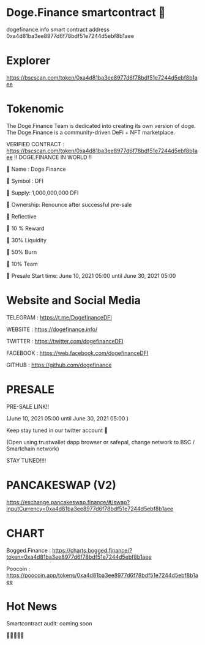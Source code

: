 # Doge.Finance smartcontract 🚀

dogefinance.info smart contract address 0xa4d81ba3ee8977d6f78bdf51e7244d5ebf8b1aee
# Explorer

https://bscscan.com/token/0xa4d81ba3ee8977d6f78bdf51e7244d5ebf8b1aee

# Tokenomic

The Doge.Finance Team is dedicated into creating its own version of doge. The Doge.Finance is a community-driven DeFi + NFT marketplace.

VERIFIED CONTRACT : https://bscscan.com/token/0xa4d81ba3ee8977d6f78bdf51e7244d5ebf8b1aee
‼️ DOGE.FINANCE IN WORLD ‼️

:small_orange_diamond:	 Name : Doge.Finance

🔸 Symbol : DFI

🔸 Supply: 1,000,000,000 DFI

🔸 Ownership: Renounce after successful pre-sale

🔸 Reflective

🔸 10 % Reward

🔸 30% Liquidity

🔸 50% Burn

🔸 10% Team

🔸 Presale Start time: June 10, 2021 05:00 until June 30, 2021 05:00

# Website and Social Media

TELEGRAM : https://t.me/DogefinanceDFI

WEBSITE : https://dogefinance.info/

TWITTER : https://twitter.com/dogefinanceDFI

FACEBOOK : https://web.facebook.com/dogefinanceDFI

GITHUB : https://github.com/dogefinance

# PRESALE

PRE-SALE LINK!!

(June 10, 2021 05:00 until June 30, 2021 05:00 )

Keep stay tuned in our twitter account 👀

(Open using trustwallet dapp browser or safepal, change network to BSC / Smartchain network)

STAY TUNED!!!!

# PANCAKESWAP (V2)

https://exchange.pancakeswap.finance/#/swap?inputCurrency=0xa4d81ba3ee8977d6f78bdf51e7244d5ebf8b1aee

# CHART

Bogged.Finance : https://charts.bogged.finance/?token=0xa4d81ba3ee8977d6f78bdf51e7244d5ebf8b1aee

Poocoin : https://poocoin.app/tokens/0xa4d81ba3ee8977d6f78bdf51e7244d5ebf8b1aee

# Hot News

Smartcontract audit: coming soon

🚀🚀🚀🚀🚀


